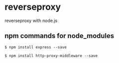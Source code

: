 # reverseproxy
reverseproxy with node.js

## npm commands for node_modules

```
$ npm install express --save 
```
```
$ npm install http-proxy-middleware --save 
```

